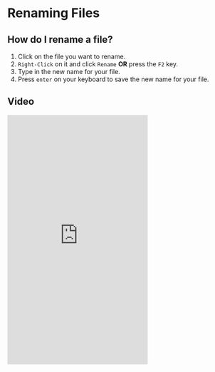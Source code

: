 # Renaming Files

## How do I rename a file?

1. Click on the file you want to rename.
1. `Right-Click` on it and click `Rename` **OR** press the `F2` key.
1. Type in the new name for your file.
1. Press `enter` on your keyboard to save the new name for your file.

## Video

<iframe width="315" height="560"
src="https://www.youtube.com/embed/JyVQd-yAFQo"
title="YouTube video player"
frameborder="0"
allow="accelerometer; autoplay; clipboard-write; encrypted-media; gyroscope; picture-in-picture; web-share"
allowfullscreen></iframe>
